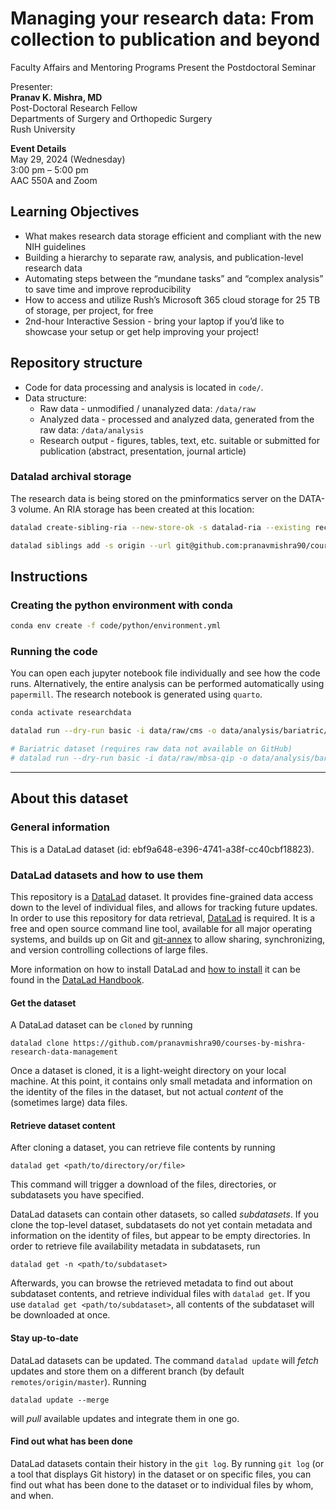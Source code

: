 # Managing your research data: From collection to publication and beyond

Faculty Affairs and Mentoring Programs Present the Postdoctoral Seminar

Presenter:  
**Pranav K. Mishra, MD**  
Post-Doctoral Research Fellow  
Departments of Surgery and Orthopedic Surgery  
Rush University   
   
**Event Details**  
May 29, 2024 (Wednesday)  
3:00 pm – 5:00 pm  
AAC 550A and Zoom

## Learning Objectives

- What makes research data storage efficient and compliant with the new NIH guidelines
- Building a hierarchy to separate raw, analysis, and publication-level research data
- Automating steps between the “mundane tasks” and “complex analysis” to save time and improve reproducibility
- How to access and utilize Rush’s Microsoft 365 cloud storage for 25 TB of storage, per project, for free
- 2nd-hour Interactive Session - bring your laptop if you’d like to showcase your setup or get help improving your project!


## Repository structure

- Code for data processing and analysis is located in `code/`.
- Data structure:
  - Raw data - unmodified / unanalyzed data: `/data/raw`
  - Analyzed data - processed and analyzed data, generated from the raw data: `/data/analysis`
  - Research output - figures, tables, text, etc. suitable or submitted for publication (abstract, presentation, journal article)

### Datalad archival storage

The research data is being stored on the pminformatics server on the DATA-3 volume. An RIA storage has been created at this location:

```sh
datalad create-sibling-ria --new-store-ok -s datalad-ria --existing reconfigure ria+file:///media/pranav/DATA-3/Courses/research-data-management

datalad siblings add -s origin --url git@github.com:pranavmishra90/courses-by-mishra-research-data-management.git --publish-depends datalad-ria 
```

## Instructions

### Creating the python environment with conda

```sh
conda env create -f code/python/environment.yml
```

### Running the code

You can open each jupyter notebook file individually and see how the code runs. Alternatively, the entire analysis can be performed automatically using `papermill`. The research notebook is generated using `quarto`.

```sh
conda activate researchdata

datalad run --dry-run basic -i data/raw/cms -o data/analysis/bariatric/runs -o notebook/ --explicit --expand both -m "CMS Analysis: Multiple runs via Datalad" 'code/shell/papermill/timely_effective.sh'

# Bariatric dataset (requires raw data not available on GitHub)
# datalad run --dry-run basic -i data/raw/mbsa-qip -o data/analysis/bariatric/runs -o notebook/ --explicit --expand both -m "MBSAQIP Analysis: Multiple runs via Datalad" 'code/shell/papermill/bariatric.sh'
```



---
## About this dataset

### General information

This is a DataLad dataset (id: ebf9a648-e396-4741-a38f-cc40cbf18823).

### DataLad datasets and how to use them

This repository is a [DataLad](https://www.datalad.org/) dataset. It provides
fine-grained data access down to the level of individual files, and allows for
tracking future updates. In order to use this repository for data retrieval,
[DataLad](https://www.datalad.org/) is required. It is a free and open source
command line tool, available for all major operating systems, and builds up on
Git and [git-annex](https://git-annex.branchable.com/) to allow sharing,
synchronizing, and version controlling collections of large files.

More information on how to install DataLad and [how to install](http://handbook.datalad.org/en/latest/intro/installation.html)
it can be found in the [DataLad Handbook](https://handbook.datalad.org/en/latest/index.html).

#### Get the dataset

A DataLad dataset can be `cloned` by running

```
datalad clone https://github.com/pranavmishra90/courses-by-mishra-research-data-management
```

Once a dataset is cloned, it is a light-weight directory on your local machine.
At this point, it contains only small metadata and information on the identity
of the files in the dataset, but not actual *content* of the (sometimes large)
data files.

#### Retrieve dataset content

After cloning a dataset, you can retrieve file contents by running

```
datalad get <path/to/directory/or/file>
```

This command will trigger a download of the files, directories, or subdatasets
you have specified.

DataLad datasets can contain other datasets, so called *subdatasets*.  If you
clone the top-level dataset, subdatasets do not yet contain metadata and
information on the identity of files, but appear to be empty directories. In
order to retrieve file availability metadata in subdatasets, run

```
datalad get -n <path/to/subdataset>
```

Afterwards, you can browse the retrieved metadata to find out about subdataset
contents, and retrieve individual files with `datalad get`.  If you use
`datalad get <path/to/subdataset>`, all contents of the subdataset will be
downloaded at once.

#### Stay up-to-date

DataLad datasets can be updated. The command `datalad update` will *fetch*
updates and store them on a different branch (by default
`remotes/origin/master`). Running

```
datalad update --merge
```

will *pull* available updates and integrate them in one go.

#### Find out what has been done

DataLad datasets contain their history in the ``git log``.  By running ``git
log`` (or a tool that displays Git history) in the dataset or on specific
files, you can find out what has been done to the dataset or to individual
files by whom, and when.
